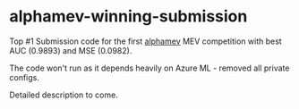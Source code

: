 # alphamev-winning-submission

Top #1 Submission code for the first [alphamev](https://alphamev.ai/) MEV competition with best AUC (0.9893) and MSE (0.0982).

The code won't run as it depends heavily on Azure ML - removed all private configs.

Detailed description to come.

